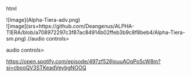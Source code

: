 html
<!DOCTYPE html>
 <head>![Image](Alpha-Tiera-adv.png)
  <body>
   <div>
    ![image](srs=https://github.com/Deangenus/ALPHA-TIERA/blob/a708972297c3f87ac84914b02ffeb3b9c8f8beb4/Alpha-Tiera-sm.png)
   //audio controls>

 audio controls>
  <source src="horse.ogg" type="audio/ogg">
  <source src="horse.mp3" type="audio/mpeg">

</audio>https://open.spotify.com/episode/497zf526jouuAOqPo5cW8m?si=cbooQV3STKeadVeybgNOOQ















  

```


